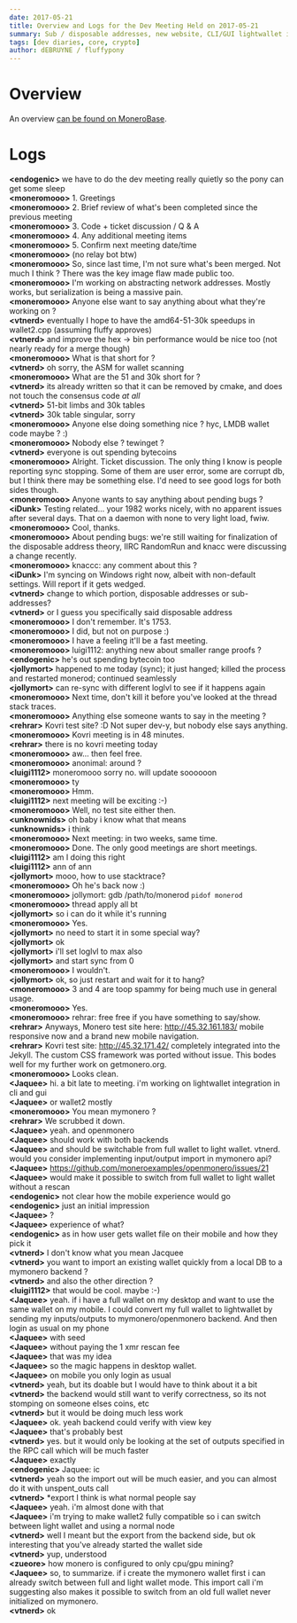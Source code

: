```yaml
---
date: 2017-05-21
title: Overview and Logs for the Dev Meeting Held on 2017-05-21
summary: Sub / disposable addresses, new website, CLI/GUI lightwallet integration
tags: [dev diaries, core, crypto]
author: dEBRUYNE / fluffypony
---
```


# Overview  

An overview [can be found on MoneroBase](https://monerobase.com/wiki/DevMeeting_2017-05-21).  

# Logs  

**\<endogenic>** we have to do the dev meeting really quietly so the pony can get some sleep  
**\<moneromooo>** 1.    Greetings  
**\<moneromooo>** 2.    Brief review of what's been completed since the previous meeting  
**\<moneromooo>** 3.    Code + ticket discussion / Q & A  
**\<moneromooo>** 4.    Any additional meeting items  
**\<moneromooo>** 5.    Confirm next meeting date/time  
**\<moneromooo>** (no relay bot btw)  
**\<moneromooo>** So, since last time, I'm not sure what's been merged. Not much I think ? There was the key image flaw made public too.  
**\<moneromooo>** I'm working on abstracting network addresses. Mostly works, but serialization is being a massive pain.  
**\<moneromooo>** Anyone else want to say anything about what they're working on ?  
**\<vtnerd>** eventually I hope to have the amd64-51-30k speedups in wallet2.cpp (assuming fluffy approves)  
**\<vtnerd>** and improve the hex -> bin performance would be nice too (not nearly ready for a merge though)  
**\<moneromooo>** What is that short for ?  
**\<vtnerd>** oh sorry, the ASM for wallet scanning  
**\<moneromooo>** What are the 51 and 30k short for ?  
**\<vtnerd>** its already written so that it can be removed by cmake, and does not touch the consensus code _at all_  
**\<vtnerd>** 51-bit limbs and 30k tables  
**\<vtnerd>** 30k table singular, sorry  
**\<moneromooo>** Anyone else doing something nice ? hyc, LMDB wallet code maybe ? :)  
**\<moneromooo>** Nobody else ? tewinget ?  
**\<vtnerd>** everyone is out spending bytecoins  
**\<moneromooo>** Alright. Ticket discussion. The only thing I know is people reporting sync stopping. Some of them are user error, some are corrupt db, but I think there may be something else. I'd need to see good logs for both sides though.  
**\<moneromooo>** Anyone wants to say anything about pending bugs ?  
**\<iDunk>** Testing related... your 1982 works nicely, with no apparent issues after several days. That on a daemon with none to very light load, fwiw.  
**\<moneromooo>** Cool, thanks.  
**\<moneromooo>** About pending bugs: we're still waiting for finalization of the disposable address theory, IIRC RandomRun and knacc were discussing a change recently.  
**\<moneromooo>** knaccc: any comment about this ?  
**\<iDunk>** I'm syncing on Windows right now, albeit with non-default settings. Will report if it gets wedged.  
**\<vtnerd>** change to which portion, disposable addresses or sub-addresses?  
**\<vtnerd>** or I guess you specifically said disposable address  
**\<moneromooo>** I don't remember. It's 1753.  
**\<moneromooo>** I did, but not on purpose :)  
**\<moneromooo>** I have a feeling it'll be a fast meeting.  
**\<moneromooo>** luigi1112: anything new about smaller range proofs ?  
**\<endogenic>** he's out spending bytecoin too  
**\<jollymort>** happened to me today (sync); it just hanged; killed the process and restarted monerod; continued seamlessly  
**\<jollymort>** can re-sync with different loglvl to see if it happens again  
**\<moneromooo>** Next time, don't kill it before you've looked at the thread stack traces.  
**\<moneromooo>** Anything else someone wants to say in the meeting ?  
**\<rehrar>** Kovri test site? :D Not super dev-y, but nobody else says anything.  
**\<moneromooo>** Kovri meeting is in 48 minutes.  
**\<rehrar>** there is no kovri meeting today  
**\<moneromooo>** aw... then feel free.  
**\<moneromooo>** anonimal: around ?  
**\<luigi1112>** moneromooo sorry no. will update soooooon  
**\<moneromooo>** ty  
**\<moneromooo>** Hmm.  
**\<luigi1112>** next meeting will be exciting :-)  
**\<moneromooo>** Well, no test site either then.  
**\<unknownids>** oh baby i know what that means  
**\<unknownids>** i think  
**\<moneromooo>** Next meeting: in two weeks, same time.  
**\<moneromooo>** Done. The only good meetings are short meetings.  
**\<luigi1112>** am I doing this right  
**\<luigi1112>** ann of ann  
**\<jollymort>** mooo, how to use stacktrace?  
**\<moneromooo>** Oh he's back now :)  
**\<moneromooo>** jollymort: gdb /path/to/monerod `pidof monerod`  
**\<moneromooo>** thread apply all bt  
**\<jollymort>** so i can do it while it's running  
**\<moneromooo>** Yes.  
**\<jollymort>** no need to start it in some special way?  
**\<jollymort>** ok  
**\<jollymort>** i'll set loglvl to max also  
**\<jollymort>** and start sync from 0  
**\<moneromooo>** I wouldn't.  
**\<jollymort>** ok, so just restart and wait for it to hang?  
**\<moneromooo>** 3 and 4 are toop spammy for being much use in general usage.  
**\<moneromooo>** Yes.  
**\<moneromooo>** rehrar: free free if you have something to say/show.  
**\<rehrar>** Anyways, Monero test site here: http://45.32.161.183/ mobile responsive now and a brand new mobile navigation.  
**\<rehrar>** Kovri test site: http://45.32.171.42/ completely integrated into the Jekyll. The custom CSS framework was ported without issue. This bodes well for my further work on getmonero.org.  
**\<moneromooo>** Looks clean.  
**\<Jaquee>** hi. a bit late to meeting. i'm working on lightwallet integration in cli and gui  
**\<Jaquee>** or wallet2 mostly  
**\<moneromooo>** You mean mymonero ?  
**\<rehrar>** We scrubbed it down.  
**\<Jaquee>** yeah. and openmonero  
**\<Jaquee>** should work with both backends  
**\<Jaquee>** and should be switchable from full wallet to light wallet. vtnerd. would you consider implementing input/output import in mymonero api?  
**\<Jaquee>** https://github.com/moneroexamples/openmonero/issues/21  
**\<Jaquee>** would make it possible to switch from full wallet to light wallet without a rescan  
**\<endogenic>** not clear how the mobile experience would go  
**\<endogenic>** just an initial impression  
**\<Jaquee>** ?  
**\<Jaquee>** experience of what?  
**\<endogenic>** as in how user gets wallet file on their mobile and how they pick it  
**\<vtnerd>** I don't know what you mean Jacquee  
**\<vtnerd>** you want to import an existing wallet quickly from a local DB to a mymonero backend ?  
**\<vtnerd>** and also the other direction ?  
**\<luigi1112>** that would be cool. maybe :-)  
**\<Jaquee>** yeah. if i have a full wallet on my desktop and want to use the same wallet on my mobile. I could convert my full wallet to lightwallet by sending my inputs/outputs to mymonero/openmonero backend. And then login as usual on my phone  
**\<Jaquee>** with seed  
**\<Jaquee>** without paying the 1 xmr rescan fee  
**\<Jaquee>** that was my idea  
**\<Jaquee>** so the magic happens in desktop wallet.  
**\<Jaquee>** on mobile you only login as usual  
**\<vtnerd>** yeah, but its doable but I would have to think about it a bit  
**\<vtnerd>** the backend would still want to verify correctness, so its not stomping on someone elses coins, etc  
**\<vtnerd>** but it would be doing much less work  
**\<Jaquee>** ok. yeah backend could verify with view key  
**\<Jaquee>** that's probably best  
**\<vtnerd>** yes. but it would only be looking at the set of outputs specified in the RPC call which will be much faster  
**\<Jaquee>** exactly  
**\<endogenic>** Jaquee: ic  
**\<vtnerd>** yeah so the import out will be much easier, and you can almost do it with unspent_outs call  
**\<vtnerd>** *export I think is what normal people say  
**\<Jaquee>** yeah. i'm almost done with that  
**\<Jaquee>** i'm trying to make wallet2 fully compatible so i can switch between light wallet and using a normal node  
**\<vtnerd>** well I meant but the export from the backend side, but ok interesting that you've already started the wallet side  
**\<vtnerd>** yup, understood  
**\<zueore>** how monero is configured to only cpu/gpu mining?  
**\<Jaquee>** so, to summarize. if i create the mymonero wallet first i can already switch between full and light wallet mode. This import call i'm suggesting also makes it possible to switch from an old full wallet never initialized on mymonero.  
**\<vtnerd>** ok  